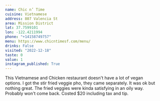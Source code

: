 ```yaml
---
name: Chic n’ Time
cuisine: Vietnamese
address: 807 Valencia St
area: Mission District
lat: 37.7599101
lon: -122.4211994
phone: "+14158749757"
menu: https://www.chicntimesf.com/menu/
drinks: False
visited: "2022-12-18"
taste: 0
value: 1
instagram_published: True
---
```


This Vietnamese and Chicken restaurant doesn't have a lot of vegan options. I got the stir fried veggie pho, they came separately. It was ok but nothing great. The fried veggies were kinda satisfying in an oily way. Probably won't come back. Costed $20 including tax and tip.
